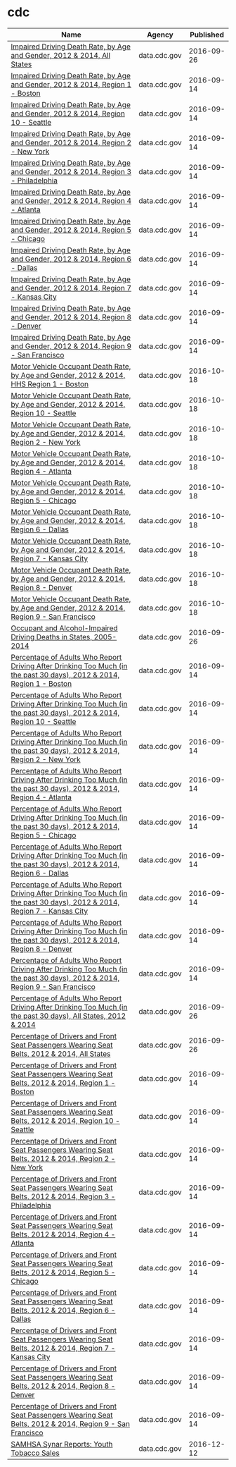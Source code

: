# cdc

Name | Agency | Published
---- | ---- | ---------
[Impaired Driving Death Rate, by Age and Gender, 2012 & 2014, All States](../socrata/ebbj-sh54.md) | data.cdc.gov | 2016-09-26
[Impaired Driving Death Rate, by Age and Gender, 2012 & 2014, Region 1 - Boston](../socrata/ksf9-pem2.md) | data.cdc.gov | 2016-09-14
[Impaired Driving Death Rate, by Age and Gender, 2012 & 2014, Region 10 - Seattle](../socrata/x9gq-59r3.md) | data.cdc.gov | 2016-09-14
[Impaired Driving Death Rate, by Age and Gender, 2012 & 2014, Region 2 - New York](../socrata/bptw-uw4i.md) | data.cdc.gov | 2016-09-14
[Impaired Driving Death Rate, by Age and Gender, 2012 & 2014, Region 3 - Philadelphia](../socrata/pvxp-wfpg.md) | data.cdc.gov | 2016-09-14
[Impaired Driving Death Rate, by Age and Gender, 2012 & 2014, Region 4 - Atlanta](../socrata/28km-nz6e.md) | data.cdc.gov | 2016-09-14
[Impaired Driving Death Rate, by Age and Gender, 2012 & 2014, Region 5 - Chicago](../socrata/68ej-h5ze.md) | data.cdc.gov | 2016-09-14
[Impaired Driving Death Rate, by Age and Gender, 2012 & 2014, Region 6 - Dallas](../socrata/k9ai-xgx2.md) | data.cdc.gov | 2016-09-14
[Impaired Driving Death Rate, by Age and Gender, 2012 & 2014, Region 7 - Kansas City](../socrata/ea3z-m7eh.md) | data.cdc.gov | 2016-09-14
[Impaired Driving Death Rate, by Age and Gender, 2012 & 2014, Region 8 - Denver](../socrata/3bjr-fr6m.md) | data.cdc.gov | 2016-09-14
[Impaired Driving Death Rate, by Age and Gender, 2012 & 2014, Region 9 - San Francisco](../socrata/3se3-rwj2.md) | data.cdc.gov | 2016-09-14
[Motor Vehicle Occupant Death Rate, by Age and Gender, 2012 & 2014, HHS Region 1 - Boston](../socrata/an65-3p9b.md) | data.cdc.gov | 2016-10-18
[Motor Vehicle Occupant Death Rate, by Age and Gender, 2012 & 2014, Region 10 - Seattle](../socrata/5nuu-6upy.md) | data.cdc.gov | 2016-10-18
[Motor Vehicle Occupant Death Rate, by Age and Gender, 2012 & 2014, Region 2 - New York](../socrata/fj6s-ssz6.md) | data.cdc.gov | 2016-10-18
[Motor Vehicle Occupant Death Rate, by Age and Gender, 2012 & 2014, Region 4 - Atlanta](../socrata/rb93-4tgj.md) | data.cdc.gov | 2016-10-18
[Motor Vehicle Occupant Death Rate, by Age and Gender, 2012 & 2014, Region 5 - Chicago](../socrata/6i2x-3kw3.md) | data.cdc.gov | 2016-10-18
[Motor Vehicle Occupant Death Rate, by Age and Gender, 2012 & 2014, Region 6 - Dallas](../socrata/8ihh-n7ic.md) | data.cdc.gov | 2016-10-18
[Motor Vehicle Occupant Death Rate, by Age and Gender, 2012 & 2014, Region 7 - Kansas City](../socrata/u5yv-9uts.md) | data.cdc.gov | 2016-10-18
[Motor Vehicle Occupant Death Rate, by Age and Gender, 2012 & 2014, Region 8 - Denver](../socrata/8i5t-42wz.md) | data.cdc.gov | 2016-10-18
[Motor Vehicle Occupant Death Rate, by Age and Gender, 2012 & 2014, Region 9 - San Francisco](../socrata/xsu4-4sk9.md) | data.cdc.gov | 2016-10-18
[Occupant and Alcohol-Impaired Driving Deaths in States, 2005-2014](../socrata/haed-k2ka.md) | data.cdc.gov | 2016-09-26
[Percentage of Adults Who Report Driving After Drinking Too Much (in the past 30 days), 2012 & 2014, Region 1 - Boston](../socrata/e8fc-yrqd.md) | data.cdc.gov | 2016-09-14
[Percentage of Adults Who Report Driving After Drinking Too Much (in the past 30 days), 2012 & 2014, Region 10 - Seattle](../socrata/7zky-in8p.md) | data.cdc.gov | 2016-09-14
[Percentage of Adults Who Report Driving After Drinking Too Much (in the past 30 days), 2012 & 2014, Region 2 - New York](../socrata/g4ag-jrdn.md) | data.cdc.gov | 2016-09-14
[Percentage of Adults Who Report Driving After Drinking Too Much (in the past 30 days), 2012 & 2014, Region 4 - Atlanta](../socrata/azgh-hvnt.md) | data.cdc.gov | 2016-09-14
[Percentage of Adults Who Report Driving After Drinking Too Much (in the past 30 days), 2012 & 2014, Region 5 - Chicago](../socrata/5p6r-d32s.md) | data.cdc.gov | 2016-09-14
[Percentage of Adults Who Report Driving After Drinking Too Much (in the past 30 days), 2012 & 2014, Region 6 - Dallas](../socrata/9w38-t35p.md) | data.cdc.gov | 2016-09-14
[Percentage of Adults Who Report Driving After Drinking Too Much (in the past 30 days), 2012 & 2014, Region 7 - Kansas City](../socrata/pvr7-gpk4.md) | data.cdc.gov | 2016-09-14
[Percentage of Adults Who Report Driving After Drinking Too Much (in the past 30 days), 2012 & 2014, Region 8 - Denver](../socrata/a37y-w96i.md) | data.cdc.gov | 2016-09-14
[Percentage of Adults Who Report Driving After Drinking Too Much (in the past 30 days), 2012 & 2014, Region 9 - San Francisco](../socrata/i9qr-47vu.md) | data.cdc.gov | 2016-09-14
[Percentage of Adults Who Report Driving After Drinking Too Much (in the past 30 days), All States, 2012 & 2014](../socrata/s9bp-7k3m.md) | data.cdc.gov | 2016-09-26
[Percentage of Drivers and Front Seat Passengers Wearing Seat Belts, 2012 & 2014, All States](../socrata/rmzv-dc5f.md) | data.cdc.gov | 2016-09-26
[Percentage of Drivers and Front Seat Passengers Wearing Seat Belts, 2012 & 2014, Region 1 - Boston](../socrata/6tmq-h6uy.md) | data.cdc.gov | 2016-09-14
[Percentage of Drivers and Front Seat Passengers Wearing Seat Belts, 2012 & 2014, Region 10 - Seattle](../socrata/msjj-a7q2.md) | data.cdc.gov | 2016-09-14
[Percentage of Drivers and Front Seat Passengers Wearing Seat Belts, 2012 & 2014, Region 2 - New York](../socrata/hget-9fst.md) | data.cdc.gov | 2016-09-14
[Percentage of Drivers and Front Seat Passengers Wearing Seat Belts, 2012 & 2014, Region 3 - Philadelphia](../socrata/hauf-e9a4.md) | data.cdc.gov | 2016-09-14
[Percentage of Drivers and Front Seat Passengers Wearing Seat Belts, 2012 & 2014, Region 4 - Atlanta](../socrata/vqff-ff7g.md) | data.cdc.gov | 2016-09-14
[Percentage of Drivers and Front Seat Passengers Wearing Seat Belts, 2012 & 2014, Region 5 - Chicago](../socrata/26a7-nc4u.md) | data.cdc.gov | 2016-09-14
[Percentage of Drivers and Front Seat Passengers Wearing Seat Belts, 2012 & 2014, Region 6 - Dallas](../socrata/4r49-eadb.md) | data.cdc.gov | 2016-09-14
[Percentage of Drivers and Front Seat Passengers Wearing Seat Belts, 2012 & 2014, Region 7 - Kansas City](../socrata/y8pa-p62q.md) | data.cdc.gov | 2016-09-14
[Percentage of Drivers and Front Seat Passengers Wearing Seat Belts, 2012 & 2014, Region 8 - Denver](../socrata/iz46-hpaa.md) | data.cdc.gov | 2016-09-14
[Percentage of Drivers and Front Seat Passengers Wearing Seat Belts, 2012 & 2014, Region 9 - San Francisco](../socrata/fkfk-2j5x.md) | data.cdc.gov | 2016-09-14
[SAMHSA Synar Reports: Youth Tobacco Sales](../socrata/escb-scz6.md) | data.cdc.gov | 2016-12-12

